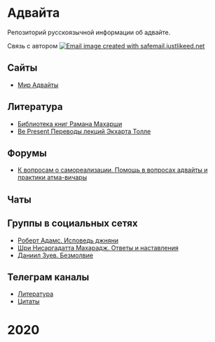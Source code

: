 # Адвайта
Репозиторий русскоязычной информации об адвайте.

Связь с автором <a href="http://safemail.justlikeed.net/" target="_blank"><img src="http://safemail.justlikeed.net/e/bec2b0e74719eb48a5723196469f5cab.png" border="0" title="Email image created with safemail.justlikeed.net"></a>

## Сайты
+ [Мир Адвайты](http://advaitaworld.com/)

## Литература
+ [Библиотека книг Рамана Махарши](http://ramana.ru/books/index.html)
+ [Be Present Переводы лекций Экхарта Толле](https://sites.google.com/site/bepresent44/home)


## Форумы
+ [ К вопросам о самореализации. Помощь в вопросах адвайты и практики атма-вичары](http://selfrealization.info/threads/%D0%9E%D0%B1%D1%80%D0%B0%D1%89%D0%B5%D0%BD%D0%B8%D0%B5-%D0%BA-%D0%B3%D0%BE%D1%81%D1%82%D1%8F%D0%BC-%D0%BD%D0%B0%D1%88%D0%B5%D0%B3%D0%BE-%D1%84%D0%BE%D1%80%D1%83%D0%BC%D0%B0.1046/)


## Чаты


## Группы в социальных сетях 
+ [Роберт Адамс. Исповедь джняни](https://vk.com/mtmind)
+ [Шри Нисаргадатта Махарадж. Ответы и наставления](https://vk.com/nisargadattamaharaj)
+ [Даниил Зуев. Безмолвие](https://vk.com/danielzuev_bezmolvie)


## Телеграм каналы
 

+ [Литература](https://github.com/helix4d/advita-ru/blob/master/list_of_references)
+ [Цитаты](https://github.com/helix4d/advita-ru/blob/master/quotes.md)
# <a name="1head">2020</a>


